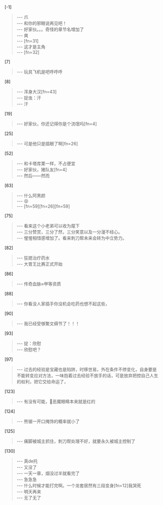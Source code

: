 
[-1] 
>--- 爪<br>
>--- 和你的邪眼说再见吧！<br>
>--- 好家伙。。。奇怪的章节名增加了<br>
>--- 爽<br>
>--- [fn=31]<br>
>--- 这才是主角<br>
>--- [fn=32]<br>

[7] 
>--- 玩具飞机是吧呼呼呼<br>

[8] 
>--- 浑身大汉[fn=43]<br>
>--- 捉虫：汗<br>
>--- 汗<br>

[19] 
>--- 好家伙，你还记得你是个流氓吗[fn=4]<br>

[25] 
>--- 可是他只是插眼了啊[fn=26]<br>

[52] 
>--- 和卡塔库栗一样，不占便宜<br>
>--- 好家伙，猪队友[fn=4]<br>
>--- 然后——然而<br>

[63] 
>--- 什么阿黑颜<br>
>--- 😝<br>
>--- [fn=59][fn=26][fn=59]<br>

[75] 
>--- 看来这个小老弟可以收为麾下<br>
>--- 三分赞赏，三分了然，三分笑意以及一分漫不经心。<br>
>--- 惺惺相惜感增加了。看来刺刀帮未来会转为中立势力。<br>

[82] 
>--- 狂摁治疗药水<br>
>--- 大胃王比赛正式开始<br>

[86] 
>--- 传奇血脉≈甲等资质<br>

[88] 
>--- 你看没人家插手你没机会吃药也想不起这些，<br>

[90] 
>--- 我已经受够繁文缛节了！！！<br>

[93] 
>--- 捉：欣慰<br>
>--- 欣慰吧？<br>

[97] 
>--- 过去的经验是宝藏也是陷阱，时移世易，外在条件不停变化，自身要是不能转变应对方法，一味抱着过去经验不放手的话，可是放弃把控自己人生的权利，把它交给命运了，<br>

[123] 
>--- 有没有可能，👿恶魔眼睛本来就是红的<br>

[124] 
>--- 熊锯一开口掩饰的概率就小了<br>

[125] 
>--- 痛脚被城主抓住，刺刀帮处理不好，就要永久被城主控制了<br>

[130] 
>--- 真de托<br>
>--- 又没了<br>
>--- 一天一章，烟没过半就看完了<br>
>--- 急急急<br>
>--- 什么时候才能打完啊。一个龙套居然有三段变身[fn=12]我哭死<br>
>--- 明天再来<br>
>--- 无了无了<br>
